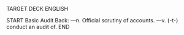 TARGET DECK
ENGLISH

START
Basic
Audit
Back: —n. Official scrutiny of accounts. —v. (-t-) conduct an audit of.
END
